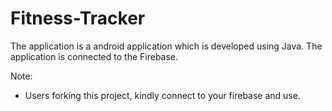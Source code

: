 # Fitness-Tracker

The application is a android application which is developed using Java. The application is connected to the Firebase.


Note:
  - Users forking this project, kindly connect to your firebase and use.
